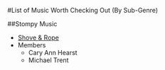 #List of Music Worth Checking Out (By Sub-Genre)

##Stompy Music
- [Shove & Rope](https://en.wikipedia.org/wiki/Shovels_%26_Rope)  
 - Members
   - Cary Ann Hearst  
   - Michael Trent
